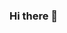 ### Hi there 👋

<!--
**KanakSatija/kanaksatija** is a ✨ _special_ ✨ repository because its `README.md` (this file) appears on your GitHub profile.

Here are some ideas to get you started:

- 🔭 I’m currently working on : Data structures
- 🌱 I’m currently learning ...Data Structures & Algorithim
- 👯 I’m looking to collaborate on ...
- 🤔 I’m looking for help with ...
- 💬 Ask me about ...
- 📫 How to reach me: kanaksatija2000@gmail.com
- 😄 Pronouns: ...
- ⚡ Fun fact: ...
-->
